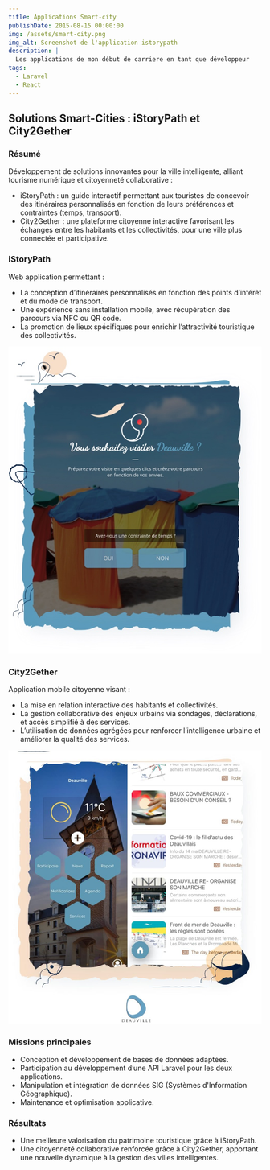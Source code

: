 ```yaml
---
title: Applications Smart-city
publishDate: 2015-08-15 00:00:00
img: /assets/smart-city.png
img_alt: Screenshot de l'application istorypath
description: |
  Les applications de mon début de carriere en tant que développeur
tags:
  - Laravel
  - React
---
```


## Solutions Smart-Cities : iStoryPath et City2Gether

### Résumé
Développement de solutions innovantes pour la ville intelligente, alliant tourisme numérique et citoyenneté collaborative :

- iStoryPath : un guide interactif permettant aux touristes de concevoir des itinéraires personnalisés en fonction de leurs préférences et contraintes (temps, transport).
- City2Gether : une plateforme citoyenne interactive favorisant les échanges entre les habitants et les collectivités, pour une ville plus connectée et participative.

### iStoryPath
Web application permettant :

- La conception d’itinéraires personnalisés en fonction des points d’intérêt et du mode de transport.
- Une expérience sans installation mobile, avec récupération des parcours via NFC ou QR code.
- La promotion de lieux spécifiques pour enrichir l’attractivité touristique des collectivités.

![iStoryPath](/assets/isp.jpg)

### City2Gether
Application mobile citoyenne visant :

- La mise en relation interactive des habitants et collectivités.
- La gestion collaborative des enjeux urbains via sondages, déclarations, et accès simplifié à des services.
- L’utilisation de données agrégées pour renforcer l’intelligence urbaine et améliorer la qualité des services.

![City2Gether](/assets/c2g.jpeg)

### Missions principales
- Conception et développement de bases de données adaptées.
- Participation au développement d’une API Laravel pour les deux applications.
- Manipulation et intégration de données SIG (Systèmes d'Information Géographique).
- Maintenance et optimisation applicative.

### Résultats
- Une meilleure valorisation du patrimoine touristique grâce à iStoryPath.
- Une citoyenneté collaborative renforcée grâce à City2Gether, apportant une nouvelle dynamique à la gestion des villes intelligentes.
